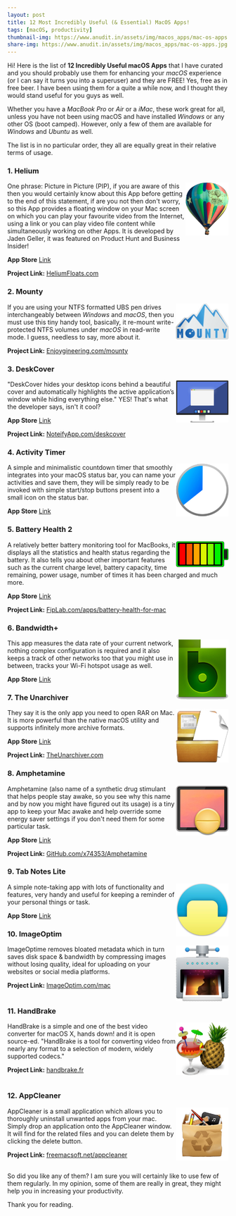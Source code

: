 ```yaml
---
layout: post
title: 12 Most Incredibly Useful (& Essential) MacOS Apps!
tags: [macOS, productivity]
thumbnail-img: https://www.anudit.in/assets/img/macos_apps/mac-os-apps.jpg
share-img: https://www.anudit.in/assets/img/macos_apps/mac-os-apps.jpg
---
```


Hi! Here is the list of __12 Incredibly Useful macOS Apps__ that I have curated and you should probably use them for enhancing your _macOS_ experience (or I can say it turns you into a superuser) and they are FREE! Yes, free as in free beer. I have been using them for a quite a while now, and I thought they would stand useful for you guys as well.<br>

Whether you have a _MacBook Pro_ or _Air_ or a _iMac_, these work great for all, unless you have not been using macOS and have installed _Windows_ or any other OS (boot camped). However, only a few of them are available for _Windows_ and _Ubuntu_ as well.<br>


The list is in no particular order, they all are equally great in their relative terms of usage.


<h3>1. Helium</h3>

<img src="/assets/img/macos_apps/helium.jpg" height="120" width="98" align="right" alt="Helium">

One phrase: Picture in Picture (PIP), if you are aware of this then you would certainly know about this App before getting to the end of this statement, if are you not then don't worry, so this App provides a floating window on your Mac screen on which you can play your favourite video from the Internet, using a link or you can play video file content while simultaneously working on other Apps. It is developed by Jaden Geller, it was featured on Product Hunt and Business Insider!

__App Store__ [Link](https://itunes.apple.com/us/app/helium/id1054607607)

__Project Link:__ [HeliumFloats.com](http://heliumfloats.com/)


<h3>2. Mounty</h3>

<img src="/assets/img/macos_apps/mounty.jpg" height="82" width="120" align="right" alt="Mounty">

If you are using your NTFS formatted UBS pen drives interchangeably between _Windows_ and _macOS_, then you must use this tiny handy tool, basically, it re-mount write-protected NTFS volumes under _macOS_ in read-write mode. I guess, needless to say, more about it.

__Project Link:__ [Enjoygineering.com/mounty](http://enjoygineering.com/mounty/)

<h3>3. DeskCover</h3>

<img src="/assets/img/macos_apps/deskcover.jpg" height="95" width="120" align="right" alt="DeskCover">

"DeskCover hides your desktop icons behind a beautiful cover and automatically highlights the active application’s window while hiding everything else." YES! That's what the developer says, isn't it cool?

__App Store__ [Link](https://itunes.apple.com/us/app/deskcover/id1257711898)

__Project Link:__ [NoteifyApp.com/deskcover](http://www.noteifyapp.com/deskcover/)


<h3>4. Activity Timer</h3>

<img src="/assets/img/macos_apps/activitytimer.jpg" height="120" width="120" align="right" alt="Activity Timer">

A simple and minimalistic countdown timer that smoothly integrates into your macOS status bar, you can name your activities and save them, they will be simply ready to be invoked with simple start/stop buttons present into a small icon on the status bar.

__App Store__ [Link](https://itunes.apple.com/us/app/activity-timer/id808647808)


<h3>5. Battery Health 2</h3>

<img src="/assets/img/macos_apps/batteryhealth2.jpg" height="59" width="120" align="right" alt="Battery Health 2">

A relatively better battery monitoring tool for MacBooks, it displays all the statistics and health status regarding the battery. It also tells you about other important features such as the current charge level, battery capacity, time remaining, power usage, number of times it has been charged and much more.

__App Store__ [Link](https://itunes.apple.com/us/app/battery-health-2-monitor-battery/id1120214373)

__Project Link:__ [FipLab.com/apps/battery-health-for-mac](https://fiplab.com/apps/battery-health-for-mac)


<h3>6. Bandwidth+</h3>

<img src="/assets/img/macos_apps/bandwidth.jpg" height="137" width="120" align="right" alt="Bandwidth">

This app measures the data rate of your current network, nothing complex configuration is required and it also keeps a track of other networks too that you might use in between, tracks your Wi-Fi hotspot usage as well.

__App Store__ [Link](https://itunes.apple.com/us/app/bandwidth/id490461369)


<h3>7. The Unarchiver</h3>

<img src="/assets/img/macos_apps/unarchiver.jpg" height="122" width="120" align="right" alt="The Unarchiver">

They say it is the only app you need to open RAR on Mac. It is more powerful than the native macOS utility and supports infinitely more archive formats.

__App Store__ [Link](https://itunes.apple.com/us/app/the-unarchiver/id425424353)

__Project Link:__ [TheUnarchiver.com](https://theunarchiver.com/)


<h3>8. Amphetamine</h3>

<img src="/assets/img/macos_apps/amphetamine.jpg" height="114" width="120" align="right" alt="Amphetamine">


Amphetamine (also name of a synthetic drug stimulant that helps people stay awake, so you see why this name and by now you might have figured out its usage) is a tiny app to keep your Mac awake and help override some energy saver settings if you don't need them for some particular task.

__App Store__ [Link](https://itunes.apple.com/app/amphetamine/id937984704)

__Project Link:__ [GitHub.com/x74353/Amphetamine](https://github.com/x74353/Amphetamine)


<h3>9. Tab Notes Lite</h3>

<img src="/assets/img/macos_apps/tabsnotes.jpg" height="120" width="120" align="right" alt="Tab Notes Lite">

A simple note-taking app with lots of functionality and features, very handy and useful for keeping a reminder of your personal things or task.

__App Store__ [Link](https://itunes.apple.com/us/app/tab-notes-lite/id410479438)


<h3>10. ImageOptim</h3>

<img src="/assets/img/macos_apps/imageoptim.jpg" height="127" width="120" align="right" alt="ImageOptim">

ImageOptime removes bloated metadata which in turn saves disk space & bandwidth by compressing images without losing quality, ideal for uploading on your websites or social media platforms.

__Project Link:__ [ImageOptim.com/mac](https://imageoptim.com/mac)<br><br>

<h3>11. HandBrake</h3>

<img src="/assets/img/macos_apps/handbrake.jpg" height="120" width="120" align="right" alt="HandBrake">

HandBrake is a simple and one of the best video converter for macOS X, hands down! and it is open source-ed. "HandBrake is a tool for converting video from nearly any format to a selection of modern, widely supported codecs."

__Project Link:__ [handbrake.fr](https://handbrake.fr/)<br><br>

<h3>12. AppCleaner</h3>

<img src="/assets/img/macos_apps/appcleaner.jpg" height="120" width="120" align="right" alt="AppCleaner">

AppCleaner is a small application which allows you to thoroughly uninstall unwanted apps from your mac. Simply drop an application onto the AppCleaner window. It will find for the related files and you can delete them by clicking the delete button.

__Project Link:__ [freemacsoft.net/appcleaner](https://freemacsoft.net/appcleaner/)<br><br>

So did you like any of them? I am sure you will certainly like to use few of them regularly. In my opinion, some of them are really in great, they might help you in increasing your productivity.

Thank you for reading.